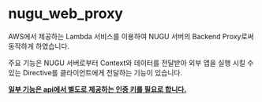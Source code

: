 # nugu_web_proxy

AWS에서 제공하는 Lambda 서비스를 이용하여 NUGU 서버의 Backend Proxy로써 동작하게 하였습니다.

주요 기능은 NUGU 서버로부터 Context와 데이터를 전달받아 외부 앱을 실행 시킬 수 있는 Directive를 클라이언트에게 전달하는 기능이 있습니다.

<u>**일부 기능은 api에서 별도로 제공하는 인증 키를 필요로 합니다.**</u>
